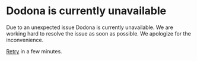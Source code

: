 # Dodona is currently unavailable

Due to an unexpected issue Dodona is currently unavailable. We are working hard to resolve the issue as soon as possible. We apologize for the inconvenience.

[Retry](https://dodona.be) in a few minutes.
